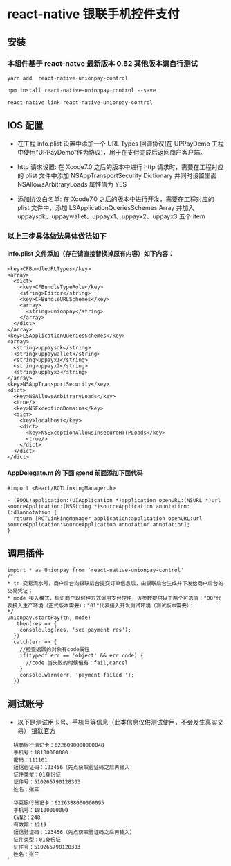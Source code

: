 # react-native 银联手机控件支付

## 安装

### 本组件基于 react-natve 最新版本 0.52  其他版本请自行测试

```code
yarn add  react-native-unionpay-control

npm install react-native-unionpay-control --save

react-native link react-native-unionpay-control
```

## IOS 配置

- 在工程 info.plist 设置中添加一个 URL Types 回调协议(在 UPPayDemo 工程中使用“UPPayDemo”作为协议)，用于在支付完成后返回商户客户端。

- http 请求设置: 在 Xcode7.0 之后的版本中进行 http 请求时，需要在工程对应的 plist 文件中添加 NSAppTransportSecurity  Dictionary 并同时设置里面 NSAllowsArbitraryLoads 属性值为 YES
- 添加协议白名单: 在 Xcode7.0 之后的版本中进行开发，需要在工程对应的 plist 文件中，添加 LSApplicationQueriesSchemes  Array 并加入uppaysdk、uppaywallet、uppayx1、uppayx2、uppayx3 五个 item

### 以上三步具体做法具体做法如下

#### info.plist 文件添加（存在请直接替换掉原有内容）如下内容：

```code
<key>CFBundleURLTypes</key>
<array>
  <dict>
    <key>CFBundleTypeRole</key>
    <string>Editor</string>
    <key>CFBundleURLSchemes</key>
    <array>
      <string>unionpay</string>
    </array>
  </dict>
</array>
<key>LSApplicationQueriesSchemes</key>
<array>
  <string>uppaysdk</string>
  <string>uppaywallet</string>
  <string>uppayx1</string>
  <string>uppayx2</string>
  <string>uppayx3</string>
</array>
<key>NSAppTransportSecurity</key>
<dict>
  <key>NSAllowsArbitraryLoads</key>
  <true/>
  <key>NSExceptionDomains</key>
  <dict>
    <key>localhost</key>
    <dict>
      <key>NSExceptionAllowsInsecureHTTPLoads</key>
      <true/>
    </dict>
  </dict>
</dict>
```

#### AppDelegate.m 的 下面 @end 前面添加下面代码

```code
#import <React/RCTLinkingManager.h>

- (BOOL)application:(UIApplication *)application openURL:(NSURL *)url sourceApplication:(NSString *)sourceApplication annotation:(id)annotation {
  return [RCTLinkingManager application:application openURL:url sourceApplication:sourceApplication annotation:annotation];
}
```

## 调用插件

```code
import * as Unionpay from 'react-native-unionpay-control'
/*
* tn 交易流水号，商户后台向银联后台提交订单信息后，由银联后台生成并下发给商户后台的交易凭证；
* mode 接入模式，标识商户以何种方式调用支付控件，该参数提供以下两个可选值："00"代表接入生产环境（正式版本需要）；"01"代表接入开发测试环境（测试版本需要）；
*/
Unionpay.startPay(tn, mode)
  .then(res => {
    console.log(res, 'see payment res');
  })
  catch(err => {
    //检查返回的对象有code属性
    if(typeof err == 'object' && err.code) {
      //code 当失败的时候值有：fail,cancel
    }
    console.warn(err, 'payment failed ');
  })
```

## 测试账号

- 以下是测试用卡号、手机号等信息（此类信息仅供测试使用，不会发生真实交易）
  [银联官方](https://open.unionpay.com/ajweb/product/newProDetail?proId=3)

```code
  招商银行借记卡：6226090000000048
  手机号：18100000000
  密码：111101
  短信验证码：123456（先点获取验证码之后再输入
  证件类型：01身份证
  证件号：510265790128303
  姓名：张三
```

````code
  华夏银行贷记卡：6226388000000095
  手机号：18100000000
  CVN2：248
  有效期：1219
  短信验证码：123456（先点获取验证码之后再输入）
  证件类型：01身份证
  证件号：510265790128303
  姓名：张三
```
